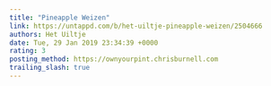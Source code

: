 ```yaml
---
title: "Pineapple Weizen"
link: https://untappd.com/b/het-uiltje-pineapple-weizen/2504666
authors: Het Uiltje
date: Tue, 29 Jan 2019 23:34:39 +0000
rating: 3
posting_method: https://ownyourpint.chrisburnell.com
trailing_slash: true
---
```

